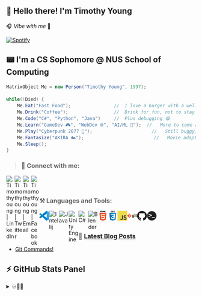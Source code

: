 ## 👋 Hello there! I'm Timothy Young

🎧 _Vibe with me_ 🎺

[![Spotify](https://spotify-stats-timothyoung97.vercel.app/api/spotify)](https://open.spotify.com/user/31qd72w5v25ss2gn6tpaoaenqfru)

## 📟 I'm a CS Sophomore @ NUS School of Computing 

```java
MatrixObject Me = new Person("Timothy Young", 1997);

while(!Died) {
    Me.Eat("Fast Food");                //  I love a burger with a well grilled patty 🍔
    Me.Drink("Coffee");                 //  Drink for fun, not to stay awake 🤡
    Me.Code("C#", "Python", "Java")     //  Plus debugging 😭
    Me.Learn("GameDev 🎮", "WebDev 🌐", "AI/ML 🤖");  //   More to come hehe ... 👨🏻‍💻 
    Me.Play("Cyberpunk 2077 🌆");                      //   Still buggy, but it's cool      m̸̛̫̤̮̙͈̘̼͔͎̮̺̀̉͊̍́͐́̄̇̍͛́̈́̿̏̓̃̑̋̚͜͜ͅá̵̳̜̦͙̥̜̼̬̙̭̘̈́̿̑́̿͆͐̀ͅͅt̶̡̛̬̦͙̻͉͔̺͗̉̀͐̓̍̊̾̌̈̀̍̀̒͛̒͝͝ͅr̸̡̧̦̘̖̬͇̮̺̿̏͌̃̾̍͜͝i̸̡̯̦̹̫͚̗̟̗͕̿̂́̌̑̆̈́̐͂͊̅́͒̑͝͝x̴̤̮̰̥̦̗͛
    Me.Fantasize("AKIRA 🏍️");                          //   Movie adaptation != Comics ⚠️
    Me.Sleep();
}
```

> ### 🤝 Connect with me:

[<img align="left" alt="Timothyoung | LinkedIn" width="22px" src="https://cdn-icons.flaticon.com/png/512/1377/premium/1377213.png?token=exp=1641011237~hmac=d72138cabdfd4afaefa218474fefe1b3" />][linkedin]
[<img align="left" alt="Timothyoung | Twitter" width="22px" src="https://cdn-icons.flaticon.com/png/512/3670/premium/3670127.png?token=exp=1641011325~hmac=1149f02d498c658158fc858cf8b1bf8f" />][twitter]
[<img align="left" alt="Timothyoung | Email" width="22px" src="https://cdn-icons-png.flaticon.com/512/552/552486.png" />][email]
[<img align="left" alt="Timothyoung | Facebook" width="22px" src="https://cdn-icons.flaticon.com/png/512/3670/premium/3670124.png?token=exp=1641011600~hmac=114b63b6fdd177b422f701d66bb95787" />][facebook]

<br />
<br />

> ### ⚒️ Languages and Tools:

<img align="left" alt="Visual Studio Code" width="26px" src="https://raw.githubusercontent.com/github/explore/80688e429a7d4ef2fca1e82350fe8e3517d3494d/topics/visual-studio-code/visual-studio-code.png" />
<img align="left" alt="Intellij" width="26px" src="https://upload.wikimedia.org/wikipedia/commons/9/9c/IntelliJ_IDEA_Icon.svg" />
<img align="left" alt="Java" width="26px" src="https://cdn-icons-png.flaticon.com/512/226/226777.png" />
<img align="left" alt="Unity Engine" width="26px" src="https://cdn.icon-icons.com/icons2/2248/PNG/512/unity_icon_136074.png" />
<img align="left" alt="C#" width="26px" src="https://upload.wikimedia.org/wikipedia/commons/4/4f/Csharp_Logo.png" />
<img align="left" alt="Blender" width="26px" src="https://upload.wikimedia.org/wikipedia/commons/0/0c/Blender_logo_no_text.svg" />
<img align="left" alt="HTML5" width="26px" src="https://raw.githubusercontent.com/github/explore/80688e429a7d4ef2fca1e82350fe8e3517d3494d/topics/html/html.png" />
<img align="left" alt="CSS3" width="26px" src="https://raw.githubusercontent.com/github/explore/80688e429a7d4ef2fca1e82350fe8e3517d3494d/topics/css/css.png" />
<img align="left" alt="JavaScript" width="26px" src="https://raw.githubusercontent.com/github/explore/80688e429a7d4ef2fca1e82350fe8e3517d3494d/topics/javascript/javascript.png" />
<img align="left" alt="Git" width="26px" src="https://raw.githubusercontent.com/github/explore/80688e429a7d4ef2fca1e82350fe8e3517d3494d/topics/git/git.png" />
<img align="left" alt="GitHub" width="26px" src="https://raw.githubusercontent.com/github/explore/78df643247d429f6cc873026c0622819ad797942/topics/github/github.png" />
<img align="left" alt="Terminal" width="26px" src="https://raw.githubusercontent.com/github/explore/80688e429a7d4ef2fca1e82350fe8e3517d3494d/topics/terminal/terminal.png" />

<br />
<br />

> ### 📕 [Latest Blog Posts](https://dev.to/timothyoung97)

<!-- BLOG-POST-LIST:START -->
- [Git Commands!](https://dev.to/timothyoung97/git-commands-3pkh)
<!-- BLOG-POST-LIST:END -->

## ⚡ GitHub Stats Panel

<details>
  <summary>♾️📶🆙</summary>

  <h4><i>Recent Activities</i></h2>

<!--START_SECTION:activity-->
1. ❗️ Opened issue [#1](https://github.com/Timothyoung97/Timothyoung97/issues/1) in [Timothyoung97/Timothyoung97](https://github.com/Timothyoung97/Timothyoung97)
2. ❗️ Opened issue [#10](https://github.com/Timothyoung97/pe/issues/10) in [Timothyoung97/pe](https://github.com/Timothyoung97/pe)
3. ❗️ Opened issue [#9](https://github.com/Timothyoung97/pe/issues/9) in [Timothyoung97/pe](https://github.com/Timothyoung97/pe)
4. ❗️ Opened issue [#8](https://github.com/Timothyoung97/pe/issues/8) in [Timothyoung97/pe](https://github.com/Timothyoung97/pe)
5. ❗️ Opened issue [#7](https://github.com/Timothyoung97/pe/issues/7) in [Timothyoung97/pe](https://github.com/Timothyoung97/pe)
<!--END_SECTION:activity-->

---

<h4><i>General Stats</i></h2>

  <p align="center">
    <code><img align="center" src="https://github-readme-stats.vercel.app/api?username=Timothyoung97&count_private=true&show_icons=true&theme=blue-green" /></code>
    <code><img align="center" src="https://github-readme-stats.vercel.app/api/top-langs/?username=Timothyoung97&theme=blue-green&count_private=true" /></code>
  </p>  

---

<h4><i>Wakatime Stats</i></h2>
    
<!--START_SECTION:waka-->
![Code Time](http://img.shields.io/badge/Code%20Time-1%20hr%2020%20mins-blue)

![Profile Views](http://img.shields.io/badge/Profile%20Views-226-blue)

![Lines of code](https://img.shields.io/badge/From%20Hello%20World%20I%27ve%20Written-61%20Thousand%20lines%20of%20code-blue)

**🐱 My GitHub Data** 

> 🏆 29 Contributions in the Year 2022
 > 
> 📦 92.2 kB Used in GitHub's Storage 
 > 
> 💼 Opted to Hire
 > 
> 📜 22 Public Repositories 
 > 
> 🔑 7 Private Repositories  
 > 
**I'm an Early 🐤** 

```text
🌞 Morning    43 commits     ███░░░░░░░░░░░░░░░░░░░░░░   13.11% 
🌆 Daytime    127 commits    █████████░░░░░░░░░░░░░░░░   38.72% 
🌃 Evening    81 commits     ██████░░░░░░░░░░░░░░░░░░░   24.7% 
🌙 Night      77 commits     █████░░░░░░░░░░░░░░░░░░░░   23.48%

```
📅 **I'm Most Productive on Friday** 

```text
Monday       51 commits     ████░░░░░░░░░░░░░░░░░░░░░   15.55% 
Tuesday      42 commits     ███░░░░░░░░░░░░░░░░░░░░░░   12.8% 
Wednesday    45 commits     ███░░░░░░░░░░░░░░░░░░░░░░   13.72% 
Thursday     26 commits     ██░░░░░░░░░░░░░░░░░░░░░░░   7.93% 
Friday       74 commits     █████░░░░░░░░░░░░░░░░░░░░   22.56% 
Saturday     46 commits     ███░░░░░░░░░░░░░░░░░░░░░░   14.02% 
Sunday       44 commits     ███░░░░░░░░░░░░░░░░░░░░░░   13.41%

```


📊 **This Week I Spent My Time On** 

```text
⌚︎ Time Zone: Asia/Singapore

💬 Programming Languages: 
Markdown                 1 hr 9 mins         █████████████████████░░░░   86.39% 
YAML                     10 mins             ███░░░░░░░░░░░░░░░░░░░░░░   13.61%

🔥 Editors: 
VS Code                  1 hr 20 mins        █████████████████████████   100.0%

🐱‍💻 Projects: 
Timothyoung97            1 hr 20 mins        █████████████████████████   100.0%

💻 Operating System: 
Windows                  1 hr 20 mins        █████████████████████████   100.0%

```

**I Mostly Code in C** 

```text
C                        3 repos             ████████░░░░░░░░░░░░░░░░░   33.33% 
Python                   2 repos             █████░░░░░░░░░░░░░░░░░░░░   22.22% 
Java                     2 repos             █████░░░░░░░░░░░░░░░░░░░░   22.22% 
JavaScript               1 repo              ██░░░░░░░░░░░░░░░░░░░░░░░   11.11% 
HTML                     1 repo              ██░░░░░░░░░░░░░░░░░░░░░░░   11.11%

```


**Timeline**

![Chart not found](https://raw.githubusercontent.com/Timothyoung97/Timothyoung97/main/charts/bar_graph.png) 


 Last Updated on 02/01/2022
<!--END_SECTION:waka-->
    
</details>

[facebook]: https://www.facebook.com/TimYoung97
[email]: mailto:e0518553@u.nus.edu
[twitter]: https://twitter.com/timothyoung97
[linkedin]: https://www.linkedin.com/in/shiyuan-yang97/
